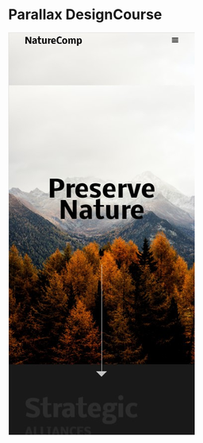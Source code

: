 # Parallax DesignCourse

![Image alt](https://github.com/EvgeniyBudaev/DesignCourse/raw/master/images/readme1.jpg)


